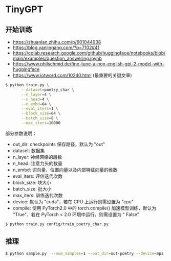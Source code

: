 # TinyGPT
 
## 开始训练

* https://zhuanlan.zhihu.com/p/601044938
* https://blog.yanjingang.com/?p=7102#41
* https://colab.research.google.com/github/huggingface/notebooks/blob/main/examples/question_answering.ipynb
* https://www.philschmid.de/fine-tune-a-non-english-gpt-2-model-with-huggingface
* https://www.iotword.com/10240.html (最重要的关键文章)

```bash
$ python train.py \
       --dataset=poetry_char \
       --n_layer=4 \
       --n_head=4 \
       --n_embd=64 \
       --eval_iters=1 \
       --block_size=64 \
       --batch_size=8 \
       --max_iters=10000
```

部分参数说明：

* out_dir: checkpoints 保存路径，默认为 "out"
* dataset: 数据集
* n_layer: 神经网络的层数
* n_head: 注意力头的数量
* n_embd: 词向量、位置向量以及内部特征向量的维数
* eval_iters: 评估迭代次数
* block_size: 块大小
* batch_size: 批大小
* max_iters: 训练迭代次数
* device: 默认为 "cuda"，若在 CPU 上运行则需设置为 "cpu"
* compile: 使用 PyTorch2.0 中的 torch.compile() 加速模型训练，默认为 "True"，若在 PyTorch < 2.0 环境中运行，则需设置为 "
  False"

```bash
$ python train.py config/train_poetry_char.py
```

## 推理

```bash
$ python sample.py  --num_samples=1 --out_dir=out-poetry --device=mps
```